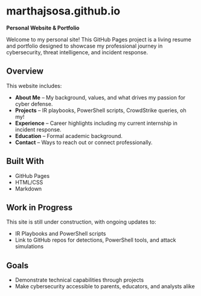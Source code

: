 # marthajsosa.github.io  
**Personal Website & Portfolio**

Welcome to my personal site! This GitHub Pages project is a living resume and portfolio designed to showcase my professional journey in cybersecurity, threat intelligence, and incident response.

## Overview  
This website includes:

- **About Me** – My background, values, and what drives my passion for cyber defense.  
- **Projects** – IR playbooks, PowerShell scripts, CrowdStrike queries, oh my!  
- **Experience** – Career highlights including my current internship in incident response.  
- **Education** – Formal academic background.  
- **Contact** – Ways to reach out or connect professionally.

## Built With  
- GitHub Pages  
- HTML/CSS  
- Markdown    

## Work in Progress  
This site is still under construction, with ongoing updates to:

- IR Playbooks and PowerShell scripts 
- Link to GitHub repos for detections, PowerShell tools, and attack simulations  

## Goals  
- Demonstrate technical capabilities through projects
- Make cybersecurity accessible to parents, educators, and analysts alike
